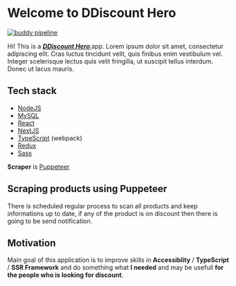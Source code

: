 
# Welcome to DDiscount Hero

[![buddy pipeline](https://app.buddy.works/libikpl/alertsapp-1/pipelines/pipeline/211592/badge.svg?token=8d95b6811cd381b060a2b81124696f13fadc4dab156681fcd7a3cd4b96a56c55 "buddy pipeline")](https://app.buddy.works/libikpl/alertsapp-1/pipelines/pipeline/211592)

Hi! This is a ***[ DDiscount Hero ](http://example.com/)*** app. Lorem ipsum dolor sit amet, consectetur adipiscing elit. Cras luctus tincidunt velit, quis finibus enim vestibulum vel. Integer scelerisque lectus quis velit fringilla, ut suscipit tellus interdum. Donec ut lacus mauris.
## Tech stack
- [NodeJS](https://nodejs.org/en/)
- [MySQL](https://www.mysql.com/)
- [React](https://www.npmjs.com/package/react)
- [NextJS](https://www.npmjs.com/package/nextjs)
- [TypeScript](https://www.npmjs.com/package/@zeit/next-typescript) (webpack)
- [Redux](https://www.npmjs.com/package/redux)
- [Sass](https://www.npmjs.com/package/sass)


**Scraper** is  [Puppeteer](https://www.npmjs.com/package/puppeteer)

## Scraping products using Puppeteer
There is scheduled regular process to scan all products and keep informations up to date, if any of the product is on discount then there is going to be send notification.
## Motivation
Main goal of this application is to improve skills in **Accessiblity** / **TypeScript** / **SSR Framework** and
do something what **I needed** and may be usefull **for the people who is looking for discount**.
